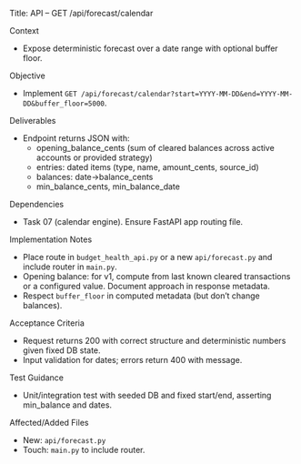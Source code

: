 Title: API – GET /api/forecast/calendar

Context
- Expose deterministic forecast over a date range with optional buffer floor.

Objective
- Implement `GET /api/forecast/calendar?start=YYYY-MM-DD&end=YYYY-MM-DD&buffer_floor=5000`.

Deliverables
- Endpoint returns JSON with:
  - opening_balance_cents (sum of cleared balances across active accounts or provided strategy)
  - entries: dated items (type, name, amount_cents, source_id)
  - balances: date→balance_cents
  - min_balance_cents, min_balance_date

Dependencies
- Task 07 (calendar engine). Ensure FastAPI app routing file.

Implementation Notes
- Place route in `budget_health_api.py` or a new `api/forecast.py` and include router in `main.py`.
- Opening balance: for v1, compute from last known cleared transactions or a configured value. Document approach in response metadata.
- Respect `buffer_floor` in computed metadata (but don’t change balances).

Acceptance Criteria
- Request returns 200 with correct structure and deterministic numbers given fixed DB state.
- Input validation for dates; errors return 400 with message.

Test Guidance
- Unit/integration test with seeded DB and fixed start/end, asserting min_balance and dates.

Affected/Added Files
- New: `api/forecast.py`
- Touch: `main.py` to include router.

